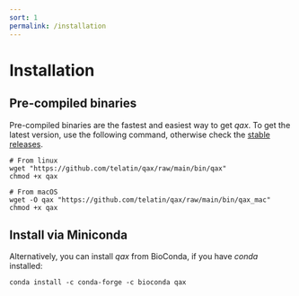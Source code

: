 ```yaml
---
sort: 1
permalink: /installation
---
```


# Installation

## Pre-compiled binaries

Pre-compiled binaries are the fastest and easiest way to get _qax_. To get the latest version,
use the following command, otherwise check the [stable releases](https://github.com/telatin/qax/releases).  


```
# From linux
wget "https://github.com/telatin/qax/raw/main/bin/qax"
chmod +x qax

# From macOS
wget -O qax "https://github.com/telatin/qax/raw/main/bin/qax_mac"
chmod +x qax
```

## Install via Miniconda

Alternatively, you can install _qax_ from BioConda, if you have _conda_ installed:
```
conda install -c conda-forge -c bioconda qax
```
